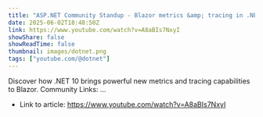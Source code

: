 ```yaml
---
title: "ASP.NET Community Standup - Blazor metrics &amp; tracing in .NET 10"
date: 2025-06-02T18:48:50Z
link: https://www.youtube.com/watch?v=A8aBIs7NxyI
showShare: false
showReadTime: false
thumbnail: images/dotnet.png
tags: ["youtube.com/@dotnet"]
---
```

Discover how .NET 10 brings powerful new metrics and tracing capabilities to Blazor. Community Links: ...

- Link to article: https://www.youtube.com/watch?v=A8aBIs7NxyI